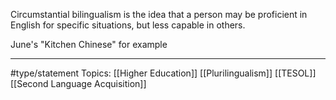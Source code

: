 Circumstantial bilingualism is the idea that a person may be proficient in English for specific situations, but less capable in others.

June's "Kitchen Chinese" for example
* * *
#type/statement Topics: [[Higher Education]] [[Plurilingualism]] [[TESOL]] [[Second Language Acquisition]]
